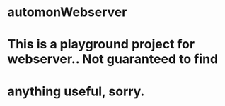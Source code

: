 # automonWebserver
# This is a playground project for webserver.. Not guaranteed to find
# anything useful, sorry.
